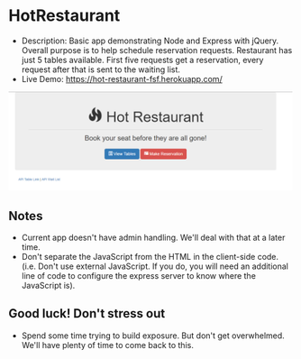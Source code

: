 # HotRestaurant

- Description: Basic app demonstrating Node and Express with jQuery. Overall purpose is to help schedule reservation requests. Restaurant has just 5 tables available. First five requests get a reservation, every request after that is sent to the waiting list.
- Live Demo: <https://hot-restaurant-fsf.herokuapp.com/>

![Hot Restaurant Image](assets/images/HotRestaurant.png)

## Notes

- Current app doesn't have admin handling. We'll deal with that at a later time.
- Don't separate the JavaScript from the HTML in the client-side code. (i.e. Don't use external JavaScript. If you do, you will need an additional line of code to configure the express server to know where the JavaScript is).

## Good luck! Don't stress out

- Spend some time trying to build exposure. But don't get overwhelmed. We'll have plenty of time to come back to this.
